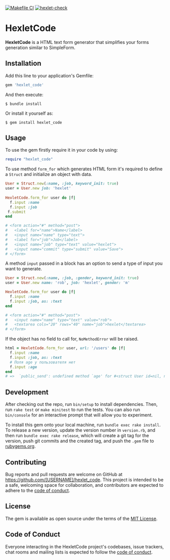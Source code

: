 [![Makefile CI](https://github.com/rumspace/rails-project-lvl1/actions/workflows/makefile.yml/badge.svg)](https://github.com/rumspace/rails-project-lvl1/actions/workflows/makefile.yml) [![hexlet-check](https://github.com/rumspace/rails-project-lvl1/actions/workflows/hexlet-check.yml/badge.svg)](https://github.com/rumspace/rails-project-lvl1/actions/workflows/hexlet-check.yml)

# HexletCode

**HexletCode** is a HTML text form generator that simplifies your forms generation similar to SimpleForm.

## Installation

Add this line to your application's Gemfile:

```ruby
gem 'hexlet_code'
```

And then execute:

    $ bundle install

Or install it yourself as:

    $ gem install hexlet_code

## Usage

To use the gem firstly require it in your code by using:

```ruby
require "hexlet_code"
```

To use method `form_for` which generates HTML form it's required to define a `Struct` and initialize an object with data.

```ruby
User = Struct.new(:name, :job, keyword_init: true)
user = User.new job: 'hexlet'
 
HexletCode.form_for user do |f|
  f.input :name
  f.input :job
 f.submit
end

# <form action="#" method="post">
#   <label for="name">Name</label>
#   <input name="name" type="text">
#   <label for="job">Job</label>
#   <input name="job" type="text" value="hexlet">
#   <input name="commit" type="submit" value="Save">
# </form>
```

A method `input` passed in a block has an option to send a type of input you want to generate.

```ruby
User = Struct.new(:name, :job, :gender, keyword_init: true)
user = User.new name: 'rob', job: 'hexlet', gender: 'm'

HexletCode.form_for user do |f|
  f.input :name
  f.input :job, as: :text
end

# <form action="#" method="post">
#   <input name="name" type="text" value="rob">
#   <textarea cols="20" rows="40" name="job">hexlet</textarea>
# </form>
```

If the object has no field to call for, `NoMethodError` will be raised.

```ruby
html = HexletCode.form_for user, url: '/users' do |f|
  f.input :name
  f.input :job, as: :text
  # Поля age у пользователя нет
  f.input :age
end
# =>  `public_send': undefined method `age' for #<struct User id=nil, name=nil, job=nil> (NoMethodError)
```

## Development

After checking out the repo, run `bin/setup` to install dependencies. Then, run `rake test` or `make minitest` to run the tests. You can also run `bin/console` for an interactive prompt that will allow you to experiment.

To install this gem onto your local machine, run `bundle exec rake install`. To release a new version, update the version number in `version.rb`, and then run `bundle exec rake release`, which will create a git tag for the version, push git commits and the created tag, and push the `.gem` file to [rubygems.org](https://rubygems.org).

## Contributing

Bug reports and pull requests are welcome on GitHub at https://github.com/[USERNAME]/hexlet_code. This project is intended to be a safe, welcoming space for collaboration, and contributors are expected to adhere to the [code of conduct](https://github.com/[USERNAME]/hexlet_code/blob/master/CODE_OF_CONDUCT.md).

## License

The gem is available as open source under the terms of the [MIT License](https://opensource.org/licenses/MIT).

## Code of Conduct

Everyone interacting in the HexletCode project's codebases, issue trackers, chat rooms and mailing lists is expected to follow the [code of conduct](https://github.com/[USERNAME]/hexlet_code/blob/master/CODE_OF_CONDUCT.md).
